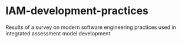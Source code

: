 # IAM-development-practices
Results of a survey on modern software engineering practices used in integrated assessment model development
